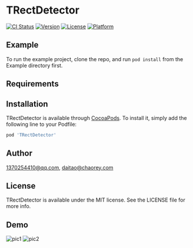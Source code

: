 # TRectDetector

[![CI Status](https://img.shields.io/travis/1370254410@qq.com/TRectDetector.svg?style=flat)](https://travis-ci.org/1370254410@qq.com/TRectDetector)
[![Version](https://img.shields.io/cocoapods/v/TRectDetector.svg?style=flat)](https://cocoapods.org/pods/TRectDetector)
[![License](https://img.shields.io/cocoapods/l/TRectDetector.svg?style=flat)](https://cocoapods.org/pods/TRectDetector)
[![Platform](https://img.shields.io/cocoapods/p/TRectDetector.svg?style=flat)](https://cocoapods.org/pods/TRectDetector)

## Example

To run the example project, clone the repo, and run `pod install` from the Example directory first.

## Requirements

## Installation

TRectDetector is available through [CocoaPods](https://cocoapods.org). To install
it, simply add the following line to your Podfile:

```ruby
pod 'TRectDetector'
```

## Author

1370254410@qq.com, daitao@chaorey.com

## License

TRectDetector is available under the MIT license. See the LICENSE file for more info.


## Demo

![pic1]()
![pic2]()
